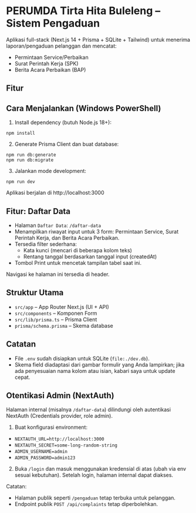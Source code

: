 # PERUMDA Tirta Hita Buleleng – Sistem Pengaduan

Aplikasi full-stack (Next.js 14 + Prisma + SQLite + Tailwind) untuk menerima laporan/pengaduan pelanggan dan mencatat:

- Permintaan Service/Perbaikan
- Surat Perintah Kerja (SPK)
- Berita Acara Perbaikan (BAP)

## Fitur

## Cara Menjalankan (Windows PowerShell)

1. Install dependency (butuh Node.js 18+):

```pwsh
npm install
```

2. Generate Prisma Client dan buat database:

```pwsh
npm run db:generate
npm run db:migrate
```

3. Jalankan mode development:

```pwsh
npm run dev
```

Aplikasi berjalan di http://localhost:3000

## Fitur: Daftar Data

- Halaman `Daftar Data`: `/daftar-data`
- Menampilkan riwayat input untuk 3 form: Permintaan Service, Surat Perintah Kerja, dan Berita Acara Perbaikan.
- Tersedia filter sederhana:
  - Kata kunci (mencari di beberapa kolom teks)
  - Rentang tanggal berdasarkan tanggal input (createdAt)
- Tombol Print untuk mencetak tampilan tabel saat ini.

Navigasi ke halaman ini tersedia di header.

## Struktur Utama

- `src/app` – App Router Next.js (UI + API)
- `src/components` – Komponen Form
- `src/lib/prisma.ts` – Prisma Client
- `prisma/schema.prisma` – Skema database

## Catatan

- File `.env` sudah disiapkan untuk SQLite (`file:./dev.db`).
- Skema field diadaptasi dari gambar formulir yang Anda lampirkan; jika ada penyesuaian nama kolom atau isian, kabari saya untuk update cepat.

## Otentikasi Admin (NextAuth)

Halaman internal (misalnya `/daftar-data`) dilindungi oleh autentikasi NextAuth (Credentials provider, role admin).

1. Buat konfigurasi environment:

- `NEXTAUTH_URL=http://localhost:3000`
- `NEXTAUTH_SECRET=some-long-random-string`
- `ADMIN_USERNAME=admin`
- `ADMIN_PASSWORD=admin123`

2. Buka `/login` dan masuk menggunakan kredensial di atas (ubah via env sesuai kebutuhan). Setelah login, halaman internal dapat diakses.

Catatan:

- Halaman publik seperti `/pengaduan` tetap terbuka untuk pelanggan.
- Endpoint publik `POST /api/complaints` tetap diperbolehkan.
